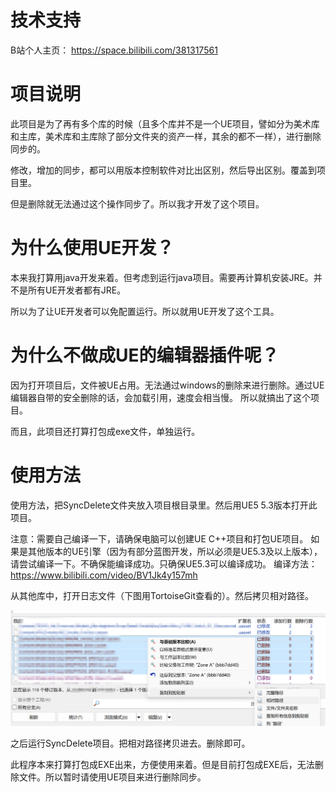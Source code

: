 # 技术支持
B站个人主页：
https://space.bilibili.com/381317561

# 项目说明

此项目是为了再有多个库的时候（且多个库并不是一个UE项目，譬如分为美术库和主库，美术库和主库除了部分文件夹的资产一样，其余的都不一样），进行删除同步的。

修改，增加的同步，都可以用版本控制软件对比出区别，然后导出区别。覆盖到项目里。

但是删除就无法通过这个操作同步了。所以我才开发了这个项目。

# 为什么使用UE开发？
本来我打算用java开发来着。但考虑到运行java项目。需要再计算机安装JRE。并不是所有UE开发者都有JRE。

所以为了让UE开发者可以免配置运行。所以就用UE开发了这个工具。


# 为什么不做成UE的编辑器插件呢？

因为打开项目后，文件被UE占用。无法通过windows的删除来进行删除。通过UE编辑器自带的安全删除的话，会加载引用，速度会相当慢。
所以就搞出了这个项目。

而且，此项目还打算打包成exe文件，单独运行。

# 使用方法 
使用方法，把SyncDelete文件夹放入项目根目录里。然后用UE5 5.3版本打开此项目。

注意：需要自己编译一下，请确保电脑可以创建UE C++项目和打包UE项目。
如果是其他版本的UE引擎（因为有部分蓝图开发，所以必须是UE5.3及以上版本），请尝试编译一下。不确保能编译成功。只确保UE5.3可以编译成功。
编译方法：https://www.bilibili.com/video/BV1Jk4y157mh

从其他库中，打开日志文件（下图用TortoiseGit查看的）。然后拷贝相对路径。

![01](Picture/DOC/001.png)

之后运行SyncDelete项目。把相对路径拷贝进去。删除即可。

此程序本来打算打包成EXE出来，方便使用来着。但是目前打包成EXE后，无法删除文件。所以暂时请使用UE项目来进行删除同步。

